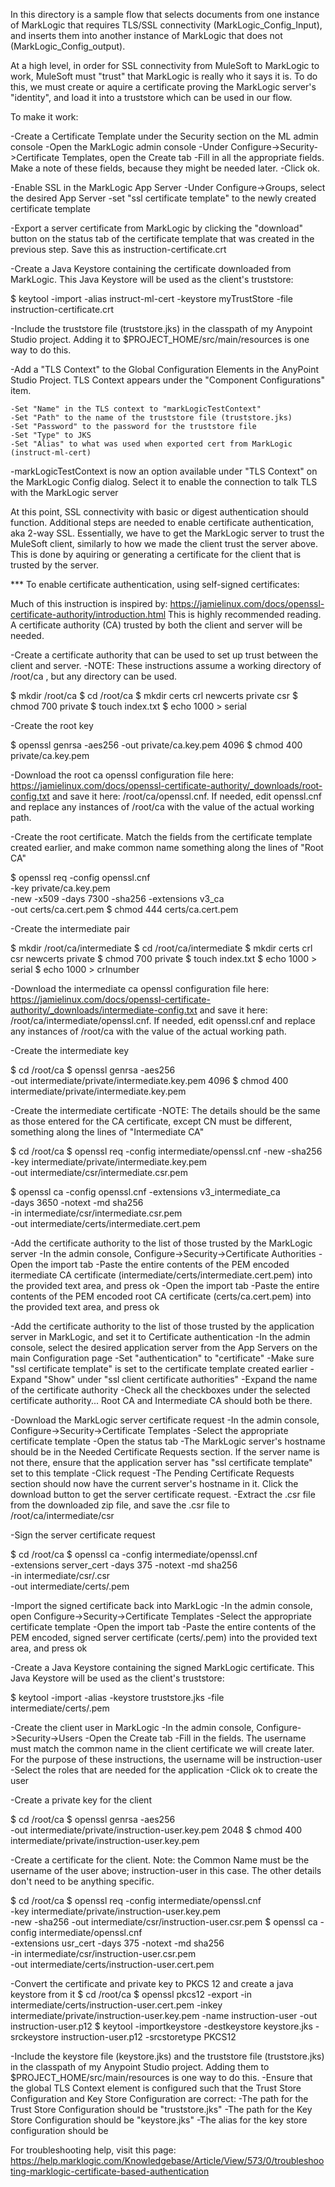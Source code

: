 In this directory is a sample flow that selects documents from one instance of MarkLogic that requires TLS/SSL connectivity (MarkLogic_Config_Input), and inserts them into another instance of MarkLogic that does not (MarkLogic_Config_output).

At a high level, in order for SSL connectivity from MuleSoft to MarkLogic to work, MuleSoft must "trust" that MarkLogic is really who it says it is.  To do this, we must create or aquire a certificate proving the MarkLogic server's "identity", and load it into a truststore which can be used in our flow.

To make it work:

-Create a Certificate Template under the Security section on the ML admin console
	-Open the MarkLogic admin console
	-Under Configure->Security->Certificate Templates, open the Create tab
	-Fill in all the appropriate fields.  Make a note of these fields, because they might be needed later.
	-Click ok.

-Enable SSL in the MarkLogic App Server
	-Under Configure->Groups, select the desired App Server
	-set "ssl certificate template" to the newly created certificate template	

-Export a server certificate from MarkLogic by clicking the "download" button on the status tab of the certificate template that was created in the previous step.  Save this as instruction-certificate.crt
	
-Create a Java Keystore containing the certificate downloaded from MarkLogic. This Java Keystore will be used as the client's truststore:

$ keytool -import -alias instruct-ml-cert -keystore myTrustStore -file instruction-certificate.crt

-Include the truststore file (truststore.jks) in the classpath of my Anypoint Studio project.  Adding it to $PROJECT_HOME/src/main/resources is one way to do this.

-Add a "TLS Context" to the Global Configuration Elements in the AnyPoint Studio Project.  TLS Context appears under the "Component Configurations" item.

	-Set "Name" in the TLS context to "markLogicTestContext"
	-Set "Path" to the name of the truststore file (truststore.jks)
	-Set "Password" to the password for the truststore file
	-Set "Type" to JKS
	-Set "Alias" to what was used when exported cert from MarkLogic (instruct-ml-cert)

-markLogicTestContext is now an option available under "TLS Context" on the MarkLogic Config dialog.  Select it to enable the connection to talk TLS with the MarkLogic server

At this point, SSL connectivity with basic or digest authentication should function.  Additional steps are needed to enable certificate authentication, aka 2-way SSL.  Essentially, we have to get the MarkLogic server to trust the MuleSoft client, similarly to how we made the client trust the server above.  This is done by aquiring or generating a certificate for the client that is trusted by the server.

*** To enable certificate authentication, using self-signed certificates:

Much of this instruction is inspired by: https://jamielinux.com/docs/openssl-certificate-authority/introduction.html  This is highly recommended reading.
A certificate authority (CA) trusted by both the client and server will be needed.   

-Create a certificate authority that can be used to set up trust between the client and server.
-NOTE: These instructions assume a working directory of /root/ca , but any directory can be used.

$ mkdir /root/ca
$ cd /root/ca
$ mkdir certs crl newcerts private csr
$ chmod 700 private
$ touch index.txt
$ echo 1000 > serial

-Create the root key

$ openssl genrsa -aes256 -out private/ca.key.pem 4096
$ chmod 400 private/ca.key.pem

-Download the root ca openssl configuration file here: https://jamielinux.com/docs/openssl-certificate-authority/_downloads/root-config.txt
	and save it here: /root/ca/openssl.cnf.  If needed, edit openssl.cnf and replace any instances of /root/ca with the value of the actual working path.

-Create the root certificate.  Match the fields from the certificate template created earlier, and make common name something along the lines of "Root CA"

$ openssl req -config openssl.cnf \
      -key private/ca.key.pem \
      -new -x509 -days 7300 -sha256 -extensions v3_ca \
      -out certs/ca.cert.pem
$ chmod 444 certs/ca.cert.pem	  

-Create the intermediate pair

$ mkdir /root/ca/intermediate
$ cd /root/ca/intermediate
$ mkdir certs crl csr newcerts private
$ chmod 700 private
$ touch index.txt
$ echo 1000 > serial
$ echo 1000 > crlnumber

-Download the intermediate ca openssl configuration file here: https://jamielinux.com/docs/openssl-certificate-authority/_downloads/intermediate-config.txt
	and save it here: /root/ca/intermediate/openssl.cnf.  If needed, edit openssl.cnf and replace any instances of /root/ca with the value of the actual working path.

-Create the intermediate key

$ cd /root/ca
$ openssl genrsa -aes256 \
      -out intermediate/private/intermediate.key.pem 4096
$ chmod 400 intermediate/private/intermediate.key.pem

-Create the intermediate certificate
	-NOTE: The details should be the same as those entered for the CA certificate, except CN must be different, something along the lines of "Intermediate CA"

$ cd /root/ca
$ openssl req -config intermediate/openssl.cnf -new -sha256 \
      -key intermediate/private/intermediate.key.pem \
      -out intermediate/csr/intermediate.csr.pem
	  
$ openssl ca -config openssl.cnf -extensions v3_intermediate_ca \
      -days 3650 -notext -md sha256 \
      -in intermediate/csr/intermediate.csr.pem \
      -out intermediate/certs/intermediate.cert.pem	  
	  
-Add the certificate authority to the list of those trusted by the MarkLogic server 
	-In the admin console, Configure->Security->Certificate Authorities
	-Open the import tab
	-Paste the entire contents of the PEM encoded itermediate CA certificate (intermediate/certs/intermediate.cert.pem) into the provided text area, and press ok
	-Open the import tab
	-Paste the entire contents of the PEM encoded root CA certificate (certs/ca.cert.pem) into the provided text area, and press ok
	
-Add the certificate authority to the list of those trusted by the application server in MarkLogic, and set it to Certificate authentication
	-In the admin console, select the desired application server from the App Servers on the main Configuration page
	-Set "authentication" to "certificate"
	-Make sure "ssl certificate template" is set to the certificate template created earlier
	-Expand "Show" under "ssl client certificate authorities"
	-Expand the name of the certificate authority
	-Check all the checkboxes under the selected certificate authority... Root CA and Intermediate CA should both be there.
	
-Download the MarkLogic server certificate request
	-In the admin console, Configure->Security->Certificate Templates
	-Select the appropriate certificate template
	-Open the status tab
	-The MarkLogic server's hostname should be in the Needed Certificate Requests section.  If the server name is not there, ensure that the application server has "ssl certificate template" set to this template
	-Click request
	-The Pending Certificate Requests section should now have the current server's hostname in it.  Click the download button to get the server certificate request. 
	-Extract the .csr file from the downloaded zip file, and save the .csr file to /root/ca/intermediate/csr

-Sign the server certificate request

$ cd /root/ca
$ openssl ca -config intermediate/openssl.cnf \
      -extensions server_cert -days 375 -notext -md sha256 \
      -in intermediate/csr/<servername>.csr \
      -out intermediate/certs/<servername>.pem

-Import the signed certificate back into MarkLogic
	-In the admin console, open Configure->Security->Certificate Templates
	-Select the appropriate certificate template
	-Open the import tab
	-Paste the entire contents of the PEM encoded, signed server certificate (certs/<servername>.pem) into the provided text area, and press ok

-Create a Java Keystore containing the signed MarkLogic certificate. This Java Keystore will be used as the client's truststore:

$ keytool -import -alias <servername> -keystore truststore.jks -file intermediate/certs/<servername>.pem
	
-Create the client user in MarkLogic
	-In the admin console, Configure->Security->Users
	-Open the Create tab
	-Fill in the fields.  The username must match the common name in the client certificate we will create later.  For the purpose of these instructions, the username will be instruction-user
	-Select the roles that are needed for the application
	-Click ok to create the user
	
-Create a private key for the client	

$ cd /root/ca
$ openssl genrsa -aes256 \
      -out intermediate/private/instruction-user.key.pem 2048
$ chmod 400 intermediate/private/instruction-user.key.pem

-Create a certificate for the client.  Note: the Common Name must be the username of the user above; instruction-user in this case.  The other details don't need to be anything specific.

$ cd /root/ca
$ openssl req -config intermediate/openssl.cnf \
      -key intermediate/private/instruction-user.key.pem \
      -new -sha256 -out intermediate/csr/instruction-user.csr.pem
$ openssl ca -config intermediate/openssl.cnf \
      -extensions usr_cert -days 375 -notext -md sha256 \
      -in intermediate/csr/instruction-user.csr.pem \
      -out intermediate/certs/instruction-user.cert.pem

-Convert the certificate and private key to PKCS 12 and create a java keystore from it
$ cd /root/ca
$ openssl pkcs12 -export -in intermediate/certs/instruction-user.cert.pem -inkey intermediate/private/instruction-user.key.pem -name instruction-user -out instruction-user.p12
$ keytool -importkeystore -destkeystore keystore.jks -srckeystore instruction-user.p12 -srcstoretype PKCS12	    

-Include the keystore file (keystore.jks) and the truststore file (truststore.jks) in the classpath of my Anypoint Studio project.  Adding them to $PROJECT_HOME/src/main/resources is one way to do this.
-Ensure that the global TLS Context element is configured such that the Trust Store Configuration and Key Store Configuration are correct:
	-The path for the Trust Store Configuration should be "truststore.jks"
	-The path for the Key Store Configuration should be "keystore.jks"
	-The alias for the key store configuration should be 

For troubleshooting help, visit this page: https://help.marklogic.com/Knowledgebase/Article/View/573/0/troubleshooting-marklogic-certificate-based-authentication